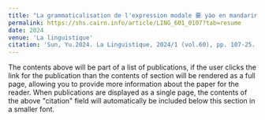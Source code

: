 ```yaml
---
title: "La grammaticalisation de l'expression modale 要 yào en mandarin standard"
permalink: https://shs.cairn.info/article/LING_601_0107?tab=resume
date: 2024
venue: 'La linguistique'
citation: 'Sun, Yu.2024. La Linguistique, 2024/1 (vol.60), pp. 107-25. Presses Universitaires de France.'
---
```


The contents above will be part of a list of publications, if the user clicks the link for the publication than the contents of section will be rendered as a full page, allowing you to provide more information about the paper for the reader. When publications are displayed as a single page, the contents of the above "citation" field will automatically be included below this section in a smaller font.
